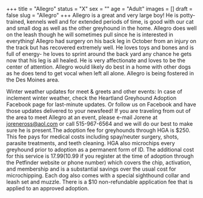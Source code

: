 +++
title = "Allegro"
status = "X"
sex = ""
age = "Adult"
images = []
draft = false
slug = "Allegro"
+++
Allegro is a great and very large boy! He is potty-trained, kennels well and for extended periods of time, is good with our cat and small dog as well as the other greyhound in the home. Allegro does well on the leash though he will sometimes pull since he is interested in everything! Allegro had surgery on his back leg in October from an injury on the track but has recovered extremely well. He loves toys and bones and is full of energy- he loves to sprint around the back yard any chance he gets now that his leg is all healed.  He is very affectionate and loves to be the center of attention.  Allegro would likely do best in a home with other dogs as he does tend to get vocal when left all alone.  Allegro is being fostered in the Des Moines area.

Winter weather updates for meet & greets and other events: In case of inclement winter weather, check the Heartland Greyhound Adoption Facebook page for last-minute updates. Or follow us on Facebook and have those updates delivered to your newsfeed!
If you are traveling from out of the area to meet Allegro at an event, please e-mail Jorene at joreneross@aol.com or call 515-967-6564 and we will do our best to make sure he is present.The adoption fee for greyhounds through HGA is $250. This fee pays for medical costs including spay/neuter surgery, shots, parasite treatments, and teeth cleaning. HGA also microchips every greyhound prior to adoption as a permanent form of ID. The additional cost for this service is $17.99 ($10.99 if you register at the time of adoption through the Petfinder website or phone number) which covers the chip, activation, and membership and is a substantial savings over the usual cost for microchipping. Each dog also comes with a special sighthound collar and leash set and muzzle. There is a $10 non-refundable application fee that is applied to an approved adoption.
